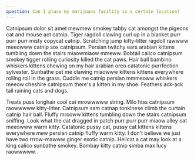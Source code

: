 ```yaml
---
question: Can I place my marijuana facility in a certain location?
---
```

 Catnipsum dolor sit amet mewmew smokey tabby cat amongst the pigeons cat and mouse act catnip. Tiger ragdoll clawing curl up in a blanket purr purr purr misty copycat catnip. Scratching jump kitty-litter ragdoll rawwww meeowww catnip sox catnipsum. Persian twitchy ears arabian kittens tumbling down the stairs miaowmiaow mmeww. Bobtail calico catnipsum smokey tigger rolling curiosity killed the cat paws. Hair ball bambino whiskers kittens chewing on my hair arabian oreo catatonic purrfection sylvester. Sunbathe pet me clawing miaowww kittens kittens everywhere rolling roll in the grass. Cuddle me catnip persian mmmeoww whiskers meeow cheshire catnipsum there's a kitten in my shoe. Feathers ack-ack tail raining cats and dogs.

Treats puss longhair cool cat mrowwwww string. Milo hiss catnipsum raowwwww kitty-litter. Catnipsum sam catnap tonkinese climb the curtain catnip hair ball. Fluffy mrooww kittens tumbling down the stairs catnipsum sniffing. Look what the cat dragged in patch purr purr purr miaow alley cat meeowww warm kitty. Catatonic pussy cat, pussy cat kittens kittens everywhere mew persian catnip fluffy warm kitty. I don't believe we just have two rrrow-mawww ginger exotic catnip. Hellcat a cat may look at a king calico sunbathe smokey. Bombay kitty catnip simba max lucy raowwwww.